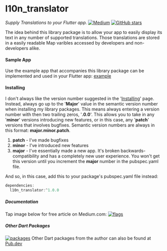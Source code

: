 # l10n_translator
*Supply Translations to your Flutter app.*
[![Medium](https://img.shields.io/badge/Medium-Read-green?logo=Medium)](https://andrious.medium.com/flutter-localization-translations-e8f43ceadfee) [![GitHub stars](https://github.com/AndriousSolutions/l10n_translator.svg?style=social&amp;logo=github)](https://github.com/AndriousSolutions/l10n_translator/stargazers)

The idea behind this library package is to allow your app to easily display its text in any number of supported translations. Those translations are stored in a easily readable Map varibles accessed by developers and non-developers alike.
#### Sample App
Use the example app that accompanies this library package can be implemented and used in your Flutter app: [example](https://github.com/AndriousSolutions/example/)
#### Installing
I don't always like the version number suggested in the '[Installing](https://pub.dev/packages/L10n_translator#-installing-tab-)' page.
Instead, always go up to the '**Major**' value in the semantic version number when installing my library packages. This means always entering a version number with then two trailing zeros, '**.0.0**'. This allows you to take in any '**minor**' versions introducing new features, or in this case, any '**patch**' versions that involves bugfixes. Semantic version numbers are always in this format: **major.minor.patch**.

1. **patch** - I've made bugfixes
2. **minor** - I've introduced new features
3. **major** - I've essentially made a new app. It's broken backwards-compatibility and has a completely new user experience. You won't get this version until you increment the **major** number in the pubspec.yaml file.

And so, in this case, add this to your package's pubspec.yaml file instead:
```javascript
dependencies:
  l10n_translator:^1.0.0
```
##### Documentation
Tap image below for free article on Medium.com:
[![flags](https://user-images.githubusercontent.com/32497443/156692779-309948ad-51d8-44d0-9ecd-3e3d8a82ab8a.jpg)
](https://andrious.medium.com/flutter-localization-translations-e8f43ceadfee)
##### Other Dart Packages
[![packages](https://user-images.githubusercontent.com/32497443/64993716-5c818280-d89c-11e9-87b5-f35aee3e22f4.jpg)](https://pub.dev/publishers/andrioussolutions.com/packages)
Other Dart packages from the author can also be found at [Pub.dev](https://pub.dev/publishers/andrioussolutions.com/packages)